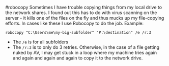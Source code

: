 #robocopy
Sometimes I have trouble copying things from my local drive to the network shares.  I found out this has to do with virus scanning on the server - it kills one of the files on the fly and thus mucks up my file-copying efforts.  In cases like these I use Robocopy to do the job.  Example:

    robocopy "C:\Users\me\my-big-subfolder" "P:\destination" /e /r:3
    
* The `/e` is for all subfolders
* The `/r:3` is to only do 3 retries.  Otherwise, in the case of a file getting nuked by AV, I may get stuck in a loop where my machine tries again and again and again and again to copy it to the network drive.